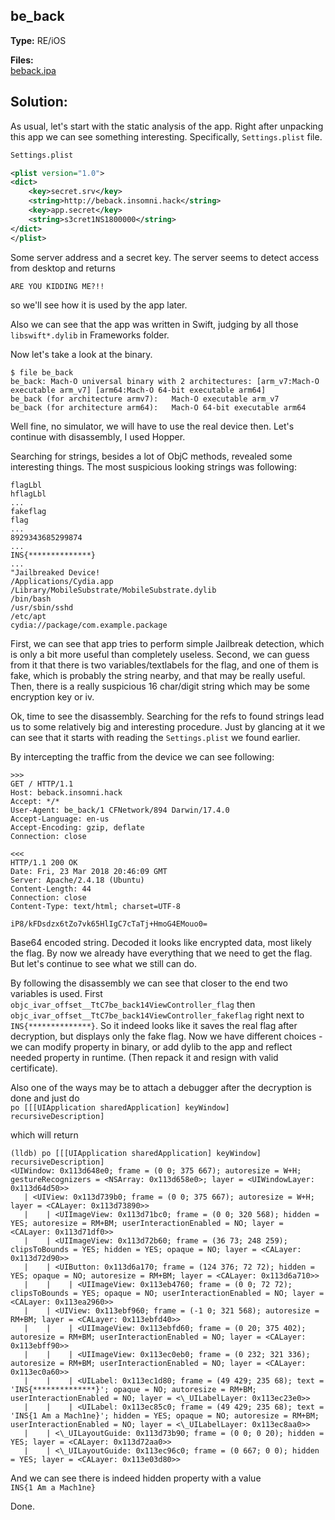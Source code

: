 ## be_back

__Type:__ RE/iOS  

__Files:__  
[beback.ipa](beback.ipa)

## Solution:
As usual, let's start with the static analysis of the app. Right after unpacking this app we can see something interesting. Specifically, `Settings.plist` file.

```XML
Settings.plist

<plist version="1.0">
<dict>
	<key>secret.srv</key>
	<string>http://beback.insomni.hack</string>
	<key>app.secret</key>
	<string>s3cret1NS1800000</string>
</dict>
</plist>
```

Some server address and a secret key. The server seems to detect access from desktop and returns
```
ARE YOU KIDDING ME?!!
```
so we'll see how it is used by the app later.

Also we can see that the app was written in Swift, judging by all those `libswift*.dylib` in Frameworks folder.

Now let's take a look at the binary.

```
$ file be_back
be_back: Mach-O universal binary with 2 architectures: [arm_v7:Mach-O executable arm_v7] [arm64:Mach-O 64-bit executable arm64]  
be_back (for architecture armv7):	Mach-O executable arm_v7  
be_back (for architecture arm64):	Mach-O 64-bit executable arm64  
```
Well fine, no simulator, we will have to use the real device then. Let's continue with disassembly, I used Hopper.

Searching for strings, besides a lot of ObjC methods, revealed some interesting things. The most suspicious looking strings was following:
```
flagLbl
hflagLbl
...
fakeflag
flag
...
8929343685299874
...
INS{**************}
...
"Jailbreaked Device!
/Applications/Cydia.app
/Library/MobileSubstrate/MobileSubstrate.dylib
/bin/bash
/usr/sbin/sshd
/etc/apt
cydia://package/com.example.package
```

First, we can see that app tries to perform simple Jailbreak detection, which is only a bit more useful than completely useless.
Second, we can guess from it that there is two variables/textlabels for the flag, and one of them is fake, which is probably the string nearby, and that may be really useful.
Then, there is a really suspicious 16 char/digit string which may be some encryption key or iv.

Ok, time to see the disassembly. Searching for the refs to found strings lead us to some relatively big and interesting procedure. Just by glancing at it we can see that it starts with reading the `Settings.plist` we found earlier.

By intercepting the traffic from the device we can see following:
```
>>>
GET / HTTP/1.1
Host: beback.insomni.hack
Accept: */*
User-Agent: be_back/1 CFNetwork/894 Darwin/17.4.0
Accept-Language: en-us
Accept-Encoding: gzip, deflate
Connection: close

<<<
HTTP/1.1 200 OK
Date: Fri, 23 Mar 2018 20:46:09 GMT
Server: Apache/2.4.18 (Ubuntu)
Content-Length: 44
Connection: close
Content-Type: text/html; charset=UTF-8

iP8/kFDsdzx6tZo7vk65HlIgC7cTaTj+HmoG4EMouo0=
```

Base64 encoded string. Decoded it looks like encrypted data, most likely the flag. By now we already have everything that we need to get the flag. But let's continue to see what we still can do.

By following the disassembly we can see that closer to the end two variables is used. First `objc_ivar_offset__TtC7be_back14ViewController_flag` then `objc_ivar_offset__TtC7be_back14ViewController_fakeflag` right next to `INS{**************}`. So it indeed looks like it saves the real flag after decryption, but displays only the fake flag. Now we have different choices - we can modify property in binary, or add dylib to the app and reflect needed property in runtime. (Then repack it and resign with valid certificate).

Also one of the ways may be to attach a debugger after the decryption is done and just do   
```po [[[UIApplication sharedApplication] keyWindow] recursiveDescription]```

which will return
```
(lldb) po [[[UIApplication sharedApplication] keyWindow] recursiveDescription]
<UIWindow: 0x113d648e0; frame = (0 0; 375 667); autoresize = W+H; gestureRecognizers = <NSArray: 0x113d658e0>; layer = <UIWindowLayer: 0x113d64d50>>
   | <UIView: 0x113d739b0; frame = (0 0; 375 667); autoresize = W+H; layer = <CALayer: 0x113d73890>>
   |    | <UIImageView: 0x113d71bc0; frame = (0 0; 320 568); hidden = YES; autoresize = RM+BM; userInteractionEnabled = NO; layer = <CALayer: 0x113d71df0>>
   |    | <UIImageView: 0x113d72b60; frame = (36 73; 248 259); clipsToBounds = YES; hidden = YES; opaque = NO; layer = <CALayer: 0x113d72d90>>
   |    | <UIButton: 0x113d6a170; frame = (124 376; 72 72); hidden = YES; opaque = NO; autoresize = RM+BM; layer = <CALayer: 0x113d6a710>>
   |    |    | <UIImageView: 0x113eb4760; frame = (0 0; 72 72); clipsToBounds = YES; opaque = NO; userInteractionEnabled = NO; layer = <CALayer: 0x113ea2960>>
   |    | <UIView: 0x113ebf960; frame = (-1 0; 321 568); autoresize = RM+BM; layer = <CALayer: 0x113ebfd40>>
   |    |    | <UIImageView: 0x113ebfd60; frame = (0 20; 375 402); autoresize = RM+BM; userInteractionEnabled = NO; layer = <CALayer: 0x113ebff90>>
   |    |    | <UIImageView: 0x113ec0eb0; frame = (0 232; 321 336); autoresize = RM+BM; userInteractionEnabled = NO; layer = <CALayer: 0x113ec0a60>>
   |    |    | <UILabel: 0x113ec1d80; frame = (49 429; 235 68); text = 'INS{**************}'; opaque = NO; autoresize = RM+BM; userInteractionEnabled = NO; layer = <\_UILabelLayer: 0x113ec23e0>>
   |    |    | <UILabel: 0x113ec85c0; frame = (49 429; 235 68); text = 'INS{1 Am a Mach1ne}'; hidden = YES; opaque = NO; autoresize = RM+BM; userInteractionEnabled = NO; layer = <\_UILabelLayer: 0x113ec8aa0>>
   |    | <\_UILayoutGuide: 0x113d73b90; frame = (0 0; 0 20); hidden = YES; layer = <CALayer: 0x113d72aa0>>
   |    | <\_UILayoutGuide: 0x113ec96c0; frame = (0 667; 0 0); hidden = YES; layer = <CALayer: 0x113e03d80>>
```

And we can see there is indeed hidden property with a value  
`INS{1 Am a Mach1ne}`

Done.
